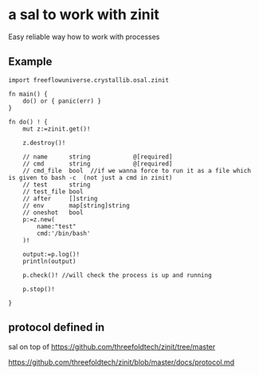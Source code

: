 # a sal to work with zinit

Easy reliable way how to work with processes


## Example

```golang
import freeflowuniverse.crystallib.osal.zinit

fn main() {
	do() or { panic(err) }
}

fn do() ! {
	mut z:=zinit.get()!

	z.destroy()!

	// name      string            @[required]
	// cmd       string            @[required]
	// cmd_file  bool  //if we wanna force to run it as a file which is given to bash -c  (not just a cmd in zinit)
	// test      string
	// test_file bool
	// after     []string
	// env       map[string]string
	// oneshot   bool
	p:=z.new(
		name:"test"
		cmd:'/bin/bash'
	)!

	output:=p.log()!
	println(output)

	p.check()! //will check the process is up and running

	p.stop()!

}

```

## protocol defined in


sal on top of https://github.com/threefoldtech/zinit/tree/master

https://github.com/threefoldtech/zinit/blob/master/docs/protocol.md